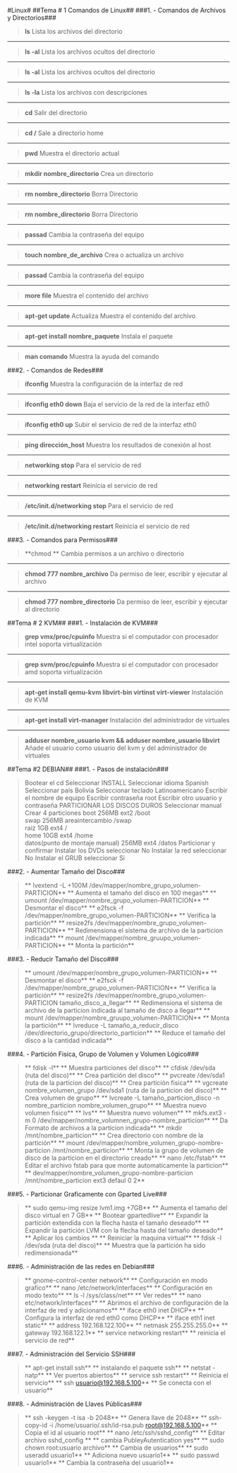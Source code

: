 #Linux#
##Tema # 1 Comandos de Linux##
###1. - Comandos de Archivos y Directorios###
> **ls**
> Lista los archivos del directorio

-----
> **ls -al**
> Lista los archivos ocultos del directorio

---
> **ls -al**
> Lista los archivos ocultos del directorio

---
> **ls -la**
> Lista los archivos con descripciones

-----
> **cd**
> Salir del directorio

-----
> **cd  /**
> Sale a directorio home

-----
> **pwd**
> Muestra el directorio actual

-----
> **mkdir  nombre_directorio**
> Crea un directorio

-----
> **rm nombre_directorio**
> Borra Directorio

-----
> **rm nombre_directorio**
> Borra Directorio

-----
> **passad**
> Cambia la contraseña del equipo

-----
> **touch nombre_de_archivo**
> Crea o actualiza un archivo

-----
> **passad**
> Cambia la contraseña del equipo

-----
> **more file**
> Muestra el contenido del archivo

-----
> **apt-get update**
> Actualiza Muestra el contenido del archivo

-----
> **apt-get install nombre_paquete**
> Instala el paquete

-----
> **man comando**
> Muestra la ayuda del comando

###2. - Comandos de Redes###

> **ifconfig**
> Muestra la configuración de la interfaz de red

-----
> **ifconfig eth0 down**
> Baja el servicio de la red de la interfaz eth0

-----
> **ifconfig eth0 up**
> Subir el servicio de red de la interfaz eth0

-----
> **ping dirección_host**
> Muestra los resultados de conexión al host

-----
> **networking stop**
>Para el servicio de red

-----
> **networking restart**
>Reinicia el servicio de red

-----
> **/etc/init.d/networking stop**
>Para el servicio de red

-----
> **/etc/init.d/networking restart**
>Reinicia el servicio de red

###3. - Comandos para Permisos###

> **chmod **
> Cambia permisos a un archivo o directorio

-----
> **chmod 777 nombre_archivo**
> Da permiso de leer, escribir y ejecutar al archivo

-----
> **chmod 777 nombre_directorio**
> Da permiso de leer, escribir y ejecutar al directorio

##Tema # 2 KVM##
###1. - Instalación de KVM###
> **grep vmx/proc/cpuinfo**
> Muestra si el computador con procesador intel soporta virtualización

-----
> **grep svm/proc/cpuinfo**
> Muestra si el computador con procesador amd soporta virtualización

-----
> **apt-get install qemu-kvm libvirt-bin virtinst virt-viewer**
> Instalación de KVM

-----
> **apt-get install virt-manager**
> Instalación del administrador de virtuales

-----
> **adduser nombre_usuario kvm && adduser nombre_usuario libvirt**
> Añade el usuario como usuario del kvm y del administrador de virtuales

##Tema #2 DEBIAN##
###1. - Pasos de instalación###
> Bootear el cd
> Seleccionar INSTALL
> Seleccionar idioma Spanish
> Seleccionar país Bolivia
> Seleccionar teclado Latinoamericano
> Escribir el nombre de equipo
> Escribir contraseña root
> Escribir otro usuario y contraseña
> PARTICIONAR LOS DISCOS DUROS
> Seleccionar manual
> Crear 4 particiones
> boot					256MB			ext2			/boot	
> swap					256MB			areaintercambio	/swap	
> raiz					1GB			ext4			/	
> home					10GB			ext4			/home	
> datos(punto de montaje manual)	256MB			ext4			/datos
> Particionar y confirmar
> Instalar los DVDs seleccionar No
> Instalar la red seleccionar No
> Instalar el GRUB seleccionar Si

###2. - Aumentar Tamaño del Disco###
> ** lvextend -L +100M /dev/mapper/nombre_grupo_volumen-PARTICION**
> ** Aumenta el tamaño del disco en 100 megas**
> ** umount /dev/mapper/nombre_grupo_volumen-PARTICION**
> ** Desmontar el disco**
> ** e2fsck -f /dev/mapper/nombre_grupo_volumen-PARTICION**
> ** Verifica la partición**
> ** resize2fs /dev/mapper/nombre_grupo_volumen-PARTICION**
> ** Redimensiona el sistema de archivo de la particion indicada**
> ** mount /dev/mapper/nombre_gruupo_volumen-PARTICION**
> ** Monta la partición**


###3. - Reducir Tamaño del Disco###
> ** umount /dev/mapper/nombre_grupo_volumen-PARTICION**
> ** Desmontar el disco**
> ** e2fsck -f /dev/mapper/nombre_grupo_volumen-PARTICION**
> ** Verifica la partición**
> ** resize2fs /dev/mapper/nombre_grupo_volumen-PARTICION  tamaño_disco_a_llegar**
> ** Redimensiona el sistema de archivo de la particion indicada al tamaño de disco a llegar**
> ** mount /dev/mapper/nombre_gruupo_volumen-PARTICION**
> ** Monta la partición**
> ** lvreduce -L tamaño_a_reducir_disco /dev/directorio_grupo/directorio_particion**
> ** Reduce el tamaño del disco a la cantidad indicada**


###4. - Partición Fisica, Grupo de Volumen y Volumen Lógico###
> ** fdisk -l**
> ** Muestra particiones del disco**
> ** cfdisk /dev/sda (ruta del disco)**
> ** Crea partición del disco**
> ** pvcreate /dev/sda1 (ruta de la particion del disco)**
> ** Crea partición fisica**
> ** vgcreate nombre_volumen_grupo /dev/sda1 (ruta de la particion del disco)**
> ** Crea volumen de grupo**
> ** lvcreate -L tamaño_particion_disco -n nombre_particion nombre_volumen_grupo**
> ** Muestra nuevo volumen fisico**
> ** lvs**
> ** Muestra nuevo volumen**
> ** mkfs.ext3 -m 0 /dev/mapper/nombre_volumnen_grupo-nombre_particion**
> ** Da Formato de archivos a la particion indicada**
> ** mkdir /mnt/nombre_particion**
> ** Crea directorio con nombre de la partición**
> ** mount /dev/mapper/nombre_volumen_grupo-nombre-particion   /mnt/nombre_particion**
> ** Monta la grupo de volumen de disco de la particion en el directorio creado**
> ** nano /etc/fstab**
> ** Editar el archivo fstab para que monte automaticamente la particion**
> ** dev/mapper/nombre_volumen_grupo-nombre-particion   /mnt/nombre_particion ext3 defaul   0   2**


###5. - Particionar Graficamente con Gparted Live###
> ** sudo qemu-img resize lvm1.img  +7GB**
> ** Aumenta el tamaño del disco virtual en 7 GB**
> ** Bootear gpartedlive**
> ** Expandir la partición extendida con la flecha hasta el tamaño deseado**
> ** Expandir la partición LVM con la flecha hasta del tamaño deseado**
> ** Aplicar los cambios **
> ** Reiniciar la maquina virtual**
> ** fdisk -l /dev/sda (ruta del disco)**
> ** Muestra que la partición ha sido redimensionada**


###6. - Administración de las redes en Debian###
> ** gnome-control-center network**
> ** Configuración en modo grafico**
> ** nano /etc/network/interfaces**
> ** Configuración en modo texto**
> ** ls -l /sys/class/net**
> ** Ver redes**
> ** nano etc/network/interfaces**
> ** Abrimos el archivo de configuración de la interfaz de red y adicionamos**
> ** iface eth0 inet DHCP**
> ** Configura la interfaz de red eth0 como DHCP**
> ** iface eth1 inet static**
> ** address 192.168.122.100**
> ** netmask 255.255.255.0**
> ** gateway 192.168.122.1**
> ** service networking restart**
> ** reinicia el servicio de red**


###7. - Administración del Servicio SSH###
> ** apt-get install ssh**
> ** instalando el paquete ssh**
> ** netstat -natp**
> ** Ver puertos abiertos**
> ** service ssh restart**
> ** Reinicia el servicio**
> ** ssh usuario@192.168.5.100**
> ** Se conecta con el usuario**


###8. - Administración de Llaves Públicas###
> ** ssh -keygen -t isa -b 2048**
> ** Genera llave de 2048**
> ** ssh-copy-id -i /home/usuario/.ssh/id-rsa.pub   root@192.168.5.100**
> ** Copia el id al usuario root**
> ** nano /etc/ssh/sshd_config**
> ** Editar archivo sshd_config **
> ** cambia PubleyAutentication	yes**
> ** sudo chown root:usuario archivo**
> ** Cambia de usuarios**
> ** sudo useradd  usuario1**
> ** Adiciona nuevo usuario1**
> ** sudo passwd  usuario1**
> ** Cambia la contraseña del usuario1**


